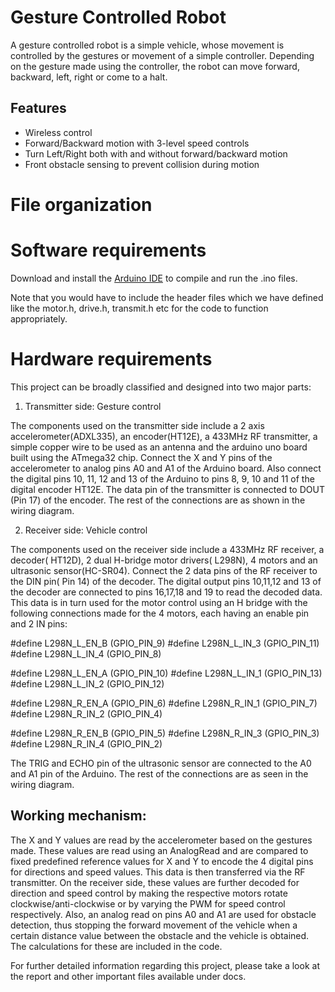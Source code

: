# Gesture Controlled Robot

A gesture controlled robot is a simple vehicle, whose movement is
controlled by the gestures or movement of a simple controller. Depending on the
gesture made using the controller, the robot can move forward, backward, left,
right or come to a halt.

## Features
* Wireless control
* Forward/Backward motion with 3-level speed controls
* Turn Left/Right both with and without forward/backward motion
* Front obstacle sensing to prevent collision during motion

# File organization



# Software requirements

Download and install the [Arduino IDE](https://www.arduino.cc/en/Main/Software/) to compile and run the .ino files.

Note that you would have to include the header files which we have defined like the motor.h, drive.h, transmit.h etc for the code to function appropriately.

# Hardware requirements

This project can be broadly classified and designed into two major parts:

1. Transmitter side: Gesture control

The components used on the transmitter side include a 2 axis accelerometer(ADXL335), an encoder(HT12E), a 433MHz RF     transmitter, a simple copper wire to be used as an antenna and the arduino uno board built using the ATmega32 chip. 
Connect the X and Y pins of the accelerometer to analog pins A0 and A1 of the Arduino board. Also connect the digital pins 10, 11, 12 and 13 of the Arduino to pins 8, 9, 10 and 11 of the digital encoder HT12E. The data pin of the transmitter is connected to DOUT (Pin 17) of the encoder. The rest of the connections are as shown in the wiring diagram.


2. Receiver side: Vehicle control

The components used on the receiver side include a 433MHz RF receiver, a decoder( HT12D), 2 dual H-bridge motor drivers( L298N), 4 motors and an ultrasonic sensor(HC-SR04).
Connect the 2 data pins of the RF receiver to the DIN pin( Pin 14) of the decoder. The digital output pins 10,11,12 and 13 of the decoder are connected to pins 16,17,18 and 19 to read the decoded data. This data is in turn used for the motor control using an H bridge with the following connections made for the 4 motors, each having an enable pin and 2 IN pins:


#define L298N_L_EN_B  (GPIO_PIN_9)
#define L298N_L_IN_3  (GPIO_PIN_11)
#define L298N_L_IN_4  (GPIO_PIN_8)

#define L298N_L_EN_A  (GPIO_PIN_10)
#define L298N_L_IN_1  (GPIO_PIN_13)
#define L298N_L_IN_2  (GPIO_PIN_12)

#define L298N_R_EN_A  (GPIO_PIN_6)
#define L298N_R_IN_1  (GPIO_PIN_7)
#define L298N_R_IN_2  (GPIO_PIN_4)

#define L298N_R_EN_B  (GPIO_PIN_5)
#define L298N_R_IN_3  (GPIO_PIN_3)
#define L298N_R_IN_4  (GPIO_PIN_2)

The TRIG and ECHO pin of the ultrasonic sensor are connected to the A0 and A1 pin of the Arduino. The rest of the connections are as seen in the wiring diagram.



## Working mechanism:

The X and Y values are read by the accelerometer based on the gestures made. These values are read using an AnalogRead and are compared to fixed predefined reference values for X and Y to encode the 4 digital pins for directions and speed values. This data is then transferred via the RF transmitter. 
On the receiver side, these values are further decoded for direction and speed control by making the respective motors rotate clockwise/anti-clockwise or by varying the PWM for speed control respectively. Also, an analog read on pins A0 and A1 are used for obstacle detection, thus stopping the forward movement of the vehicle when a certain distance value between the obstacle and the vehicle is obtained. The calculations for these are included in the code.


For further detailed information regarding this project, please take a look at the report and other important files available under docs.

